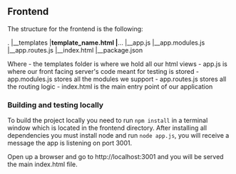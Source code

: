 ## Frontend

The structure for the frontend is the following:

.
|__templates
|____template_name.html
|____...
|__app.js
|__app.modules.js
|__app.routes.js
|__index.html
|__package.json

Where
    - the templates folder is where we hold all our html views
    - app.js is where our front facing server's code meant for testing is stored
    - app.modules.js stores all the modules we support
    - app.routes.js stores all the routing logic
    - index.html is the main entry point of our application


### Building and testing locally

To build the project locally you need to run `npm install` in a terminal window which is located in the frontend directory.
After installing all dependencies you must install node and run `node app.js`, you will receive a message the app is listening on
port 3001.

Open up a browser and go to http://localhost:3001 and you will be served the main index.html file.